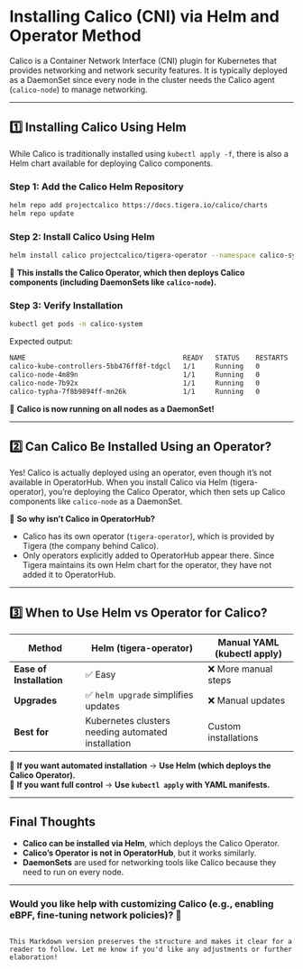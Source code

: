 
# Installing Calico (CNI) via Helm and Operator Method

Calico is a Container Network Interface (CNI) plugin for Kubernetes that provides networking and network security features. It is typically deployed as a DaemonSet since every node in the cluster needs the Calico agent (`calico-node`) to manage networking.

---

## 1️⃣ Installing Calico Using Helm

While Calico is traditionally installed using `kubectl apply -f`, there is also a Helm chart available for deploying Calico components.

### Step 1: Add the Calico Helm Repository

```bash
helm repo add projectcalico https://docs.tigera.io/calico/charts
helm repo update
```

### Step 2: Install Calico Using Helm

```bash
helm install calico projectcalico/tigera-operator --namespace calico-system --create-namespace
```

📌 **This installs the Calico Operator, which then deploys Calico components (including DaemonSets like `calico-node`).**

### Step 3: Verify Installation

```bash
kubectl get pods -n calico-system
```

Expected output:

```bash
NAME                                       READY   STATUS    RESTARTS   AGE
calico-kube-controllers-5bb476ff8f-tdgcl   1/1     Running   0          1m
calico-node-4m89n                          1/1     Running   0          1m
calico-node-7b92x                          1/1     Running   0          1m
calico-typha-7f8b9894ff-mn26k              1/1     Running   0          1m
```

🚀 **Calico is now running on all nodes as a DaemonSet!**

---

## 2️⃣ Can Calico Be Installed Using an Operator?

Yes! Calico is actually deployed using an operator, even though it’s not available in OperatorHub. When you install Calico via Helm (tigera-operator), you’re deploying the Calico Operator, which then sets up Calico components like `calico-node` as a DaemonSet.

📌 **So why isn’t Calico in OperatorHub?**

- Calico has its own operator (`tigera-operator`), which is provided by Tigera (the company behind Calico).
- Only operators explicitly added to OperatorHub appear there. Since Tigera maintains its own Helm chart for the operator, they have not added it to OperatorHub.

---

## 3️⃣ When to Use Helm vs Operator for Calico?

| **Method**                  | **Helm (tigera-operator)** | **Manual YAML (kubectl apply)** |
|-----------------------------|----------------------------|---------------------------------|
| **Ease of Installation**     | ✅ Easy                    | ❌ More manual steps           |
| **Upgrades**                 | ✅ `helm upgrade` simplifies updates | ❌ Manual updates             |
| **Best for**                 | Kubernetes clusters needing automated installation | Custom installations         |

📌 **If you want automated installation** → **Use Helm (which deploys the Calico Operator).**  
📌 **If you want full control** → **Use `kubectl apply` with YAML manifests.**

---

## Final Thoughts

- **Calico can be installed via Helm**, which deploys the Calico Operator.
- **Calico’s Operator is not in OperatorHub**, but it works similarly.
- **DaemonSets** are used for networking tools like Calico because they need to run on every node.

---

### Would you like help with customizing Calico (e.g., enabling eBPF, fine-tuning network policies)? 🚀
```

This Markdown version preserves the structure and makes it clear for a reader to follow. Let me know if you'd like any adjustments or further elaboration!